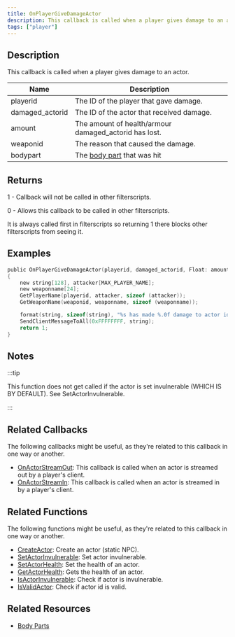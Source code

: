 ```yaml
---
title: OnPlayerGiveDamageActor
description: This callback is called when a player gives damage to an actor.
tags: ["player"]
---
```


<VersionWarn name='callback' version='SA-MP 0.3.7' />

## Description

This callback is called when a player gives damage to an actor.

| Name            | Description                                           |
| --------------- | ----------------------------------------------------- |
| playerid        | The ID of the player that gave damage.                |
| damaged_actorid | The ID of the actor that received damage.             |
| amount          | The amount of health/armour damaged_actorid has lost. |
| weaponid        | The reason that caused the damage.                    |
| bodypart        | The [body part](../resources/bodyparts) that was hit   |

## Returns

1 - Callback will not be called in other filterscripts.

0 - Allows this callback to be called in other filterscripts.

It is always called first in filterscripts so returning 1 there blocks other filterscripts from seeing it.

## Examples

```c
public OnPlayerGiveDamageActor(playerid, damaged_actorid, Float: amount, weaponid, bodypart)
{
    new string[128], attacker[MAX_PLAYER_NAME];
    new weaponname[24];
    GetPlayerName(playerid, attacker, sizeof (attacker));
    GetWeaponName(weaponid, weaponname, sizeof (weaponname));

    format(string, sizeof(string), "%s has made %.0f damage to actor id %d, weapon: %s", attacker, amount, damaged_actorid, weaponname);
    SendClientMessageToAll(0xFFFFFFFF, string);
    return 1;
}
```

## Notes

:::tip

This function does not get called if the actor is set invulnerable (WHICH IS BY DEFAULT). See SetActorInvulnerable.

:::

## Related Callbacks

The following callbacks might be useful, as they're related to this callback in one way or another. 

- [OnActorStreamOut](OnActorStreamOut): This callback is called when an actor is streamed out by a player's client.
- [OnActorStreamIn](OnActorStreamOut): This callback is called when an actor is streamed in by a player's client.

## Related Functions

The following functions might be useful, as they're related to this callback in one way or another.

- [CreateActor](../functions/CreateActor): Create an actor (static NPC).
- [SetActorInvulnerable](../functions/SetActorInvulnerable): Set actor invulnerable.
- [SetActorHealth](../functions/SetActorHealth): Set the health of an actor.
- [GetActorHealth](../functions/GetActorHealth): Gets the health of an actor.
- [IsActorInvulnerable](../functions/IsActorInvulnerable): Check if actor is invulnerable.
- [IsValidActor](../functions/IsValidActor): Check if actor id is valid.

## Related Resources

- [Body Parts](../resources/bodyparts)
